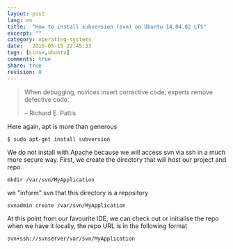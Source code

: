 ```yaml
---
layout: post
lang: en
title:  "How to install subversion (svn) on Ubuntu 14.04.02 LTS"
excerpt: ""
category: operating-systems
date:   2015-05-15 22:45:33
tags: [Linux,ubuntu]
comments: true
share: true
revision: 0
---
```


> When debugging, novices insert corrective code; experts remove defective code.
> 
> – Richard E. Pattis

Here again, apt is more than generous 

```
$ sudo apt-get install subversion
```

We do not install with Apache because we will access svn via ssh in a much more secure way.
First, we create the directory that will host our project and repo

```
mkdir /var/svn/MyApplication
```

we "inform" svn that this directory is a repository

```
svnadmin create /var/svn/MyApplication
```

At this point from our favourite IDE, we can check out or initialise the repo when we have it locally, 
the repo URL is in the following format 

```
svn+ssh://svnserver/var/svn/MyApplication
```